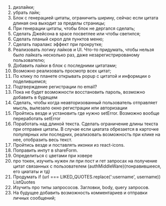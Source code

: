 1. дизлайки;
2. убрать лайк;
3. Блок с генерацией цитаты, ограничить ширину, сейчас если цитата длиная она выходит за пределы страницы;
4. При генерации цитаты, чтобы блок не дергался сделать;
5. Сделать Джейсона в space посветлее или чтобы светился;
6. Сделать планый скрол для пунктов меню;
7. Сделать паралакс эффект при прокрутке;
8. Реализовать логику лайков и UI. Что-то придумать, чтобы нельзя было лайкать несколько раз, даже незарегистрированому пользователю;
9. Добавить лайки в блок с последними цитатами;
10. Возможно реализовать просмотр всех цитат;
11. По клику по планете открывать popup с цитатой и информции о поделившемся;
12. Подтверждение регистрации по email?
13. Пока не будет возможности восстановить пароль, возможно добавить в будещем
14. Сделать, чтобы когда неавторизованный пользователь отправляет мысль, вылезало окно регистрации или авторизации
15. Пройтись везде и установить где нужно setError. Возможно вообще переработать setError
16. Поработать над длиной текста. Сделать ограничение длины текста при отправке цитаты. В случае если циатата обрезается в карточке популярных или последних, реализовать возможность при клике на нее, отобразить весь текст.
17. Пройтись везде и поставлять иконки из react-icons.
18. Поправить инпут в shareForm.
19. Определиться с цветами при ховере
20. про токен, изучить нужен ли при пост и гет запросах на получение цитат связанных с пользователем (authMiddleWare)(понравившееся, его циататы и тд)
21. Продумать if (url === LIKED_QUOTES.replace(':username', username)) ListQuotes
22. Изучить про типы запрососов. Загловки, body, query запросов.
23. На будущее добавить возможность комментариев и отправки личных сообщений;
